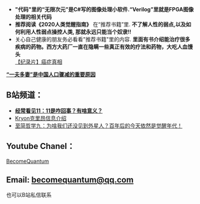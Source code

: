 * **"代码"里的“无限次元”是C#写的图像处理小软件.“Verilog”里就是FPGA图像处理的相关代码**
* **推荐阅读《2020人类觉醒指南》** 在“推荐书籍”里. **不了解人性的弱点,以及如何利用人性弱点操控人类, 那就永远只能当个奴隶!!**
* 关心自己健康的朋友务必看看"推荐书籍"里的内容. **里面有书介绍能治疗很多疾病的药物。西方大药厂一直在隐瞒一些真正有效的疗法和药物，大吃人血馒头**  
[【纪录片】癌症真相](https://www.bilibili.com/video/BV1Br4y1s772) 

[**“一夫多妻”是中国人口骤减的重要原因**](https://www.youtube.com/watch?v=2co0OtHqC7U)

## B站频道：
* [**经常看见11：11是咋回事？有啥意义？**](https://zhuanlan.zhihu.com/p/523746992) 
* [Kryon克里昂信息介绍](https://www.bilibili.com/video/BV1sf4y1f7Vr) 
* [至简哲学九：为啥我们还没见到外星人？百年后的今天依然是觉醒年代！](https://www.bilibili.com/video/BV1zL41147wt) 


## Youtube Chanel：

[BecomeQuantum](https://www.youtube.com/channel/UCvJH-Cp7SypXvJ-e0KSOo1A)

## Email: becomequantum@qq.com
也可以B站私信联系
